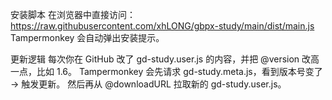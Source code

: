 安装脚本
在浏览器中直接访问：
https://raw.githubusercontent.com/xhLONG/gbpx-study/main/dist/main.js
Tampermonkey 会自动弹出安装提示。

更新逻辑
每次你在 GitHub 改了 gd-study.user.js 的内容，并把 @version 改高一点，比如 1.6。
Tampermonkey 会先请求 gd-study.meta.js，看到版本号变了 → 触发更新。
然后再从 @downloadURL 拉取新的 gd-study.user.js。
